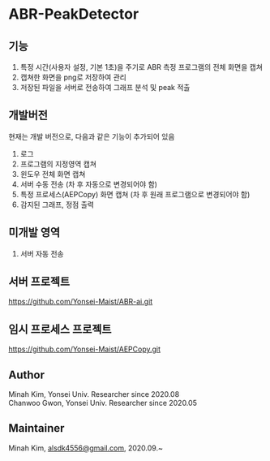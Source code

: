 # ABR-PeakDetector

## 기능
1. 특정 시간(사용자 설정, 기본 1초)을 주기로 ABR 측정 프로그램의 전체 화면을 캡쳐
2. 캡쳐한 화면을 png로 저장하여 관리
3. 저장된 파일을 서버로 전송하여 그래프 분석 및 peak 적출

## 개발버전
현재는 개발 버전으로, 다음과 같은 기능이 추가되어 있음

1. 로그
2. 프로그램의 지정영역 캡쳐
3. 윈도우 전체 화면 캡쳐
4. 서버 수동 전송 (차 후 자동으로 변경되어야 함)
5. 특정 프로세스(AEPCopy) 화면 캡쳐 (차 후 원래 프로그램으로 변경되어야 함)
6. 감지된 그래프, 정점 출력

## 미개발 영역
1. 서버 자동 전송

## 서버 프로젝트
https://github.com/Yonsei-Maist/ABR-ai.git

## 임시 프로세스 프로젝트
https://github.com/Yonsei-Maist/AEPCopy.git

## Author
Minah Kim, Yonsei Univ. Researcher since 2020.08  
Chanwoo Gwon, Yonsei Univ. Researcher since 2020.05 

## Maintainer
Minah Kim, alsdk4556@gmail.com, 2020.09.~
